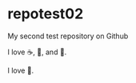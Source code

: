 # repotest02
My second test repository on Github

I love :coffee:, :pizza:, and :dancer:.

I love :football:.


